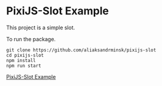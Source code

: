 # PixiJS-Slot Example

This project is a simple slot.

To run the package.

```
git clone https://github.com/aliaksandrminsk/pixijs-slot
cd pixijs-slot
npm install
npm run start
```

[PixiJS-Slot Example
](https://pixijs-slot.web.app/)
